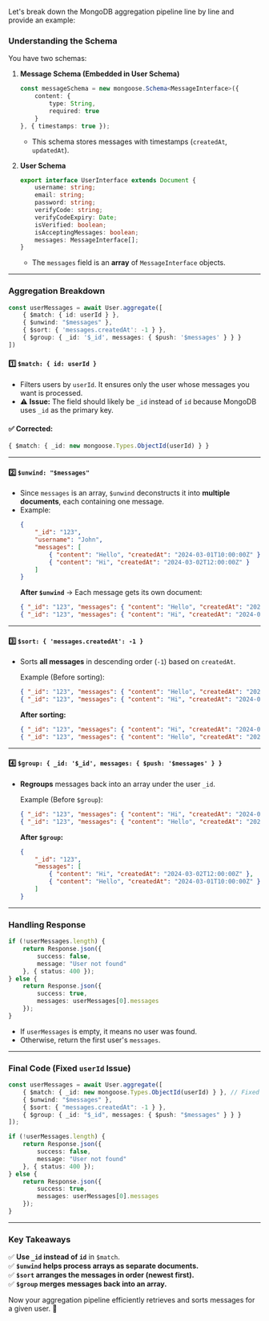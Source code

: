 Let's break down the MongoDB aggregation pipeline line by line and provide an example:

### **Understanding the Schema**
You have two schemas:

1. **Message Schema (Embedded in User Schema)**
   ```ts
   const messageSchema = new mongoose.Schema<MessageInterface>({
       content: {
           type: String,
           required: true
       }
   }, { timestamps: true });
   ```

   - This schema stores messages with timestamps (`createdAt`, `updatedAt`).

2. **User Schema**
   ```ts
   export interface UserInterface extends Document {
       username: string;
       email: string;
       password: string;
       verifyCode: string;
       verifyCodeExpiry: Date;
       isVerified: boolean;
       isAcceptingMessages: boolean;
       messages: MessageInterface[];
   }
   ```

   - The `messages` field is an **array** of `MessageInterface` objects.

---

### **Aggregation Breakdown**
```ts
const userMessages = await User.aggregate([
    { $match: { id: userId } },
    { $unwind: "$messages" },
    { $sort: { 'messages.createdAt': -1 } },
    { $group: { _id: '$_id', messages: { $push: '$messages' } } }
])
```
#### 1️⃣ **`$match: { id: userId }`**
- Filters users by `userId`. It ensures only the user whose messages you want is processed.
- ⚠️ **Issue:** The field should likely be `_id` instead of `id` because MongoDB uses `_id` as the primary key.

#### ✅ Corrected:
```ts
{ $match: { _id: new mongoose.Types.ObjectId(userId) } }
```
---

#### 2️⃣ **`$unwind: "$messages"`**
- Since `messages` is an array, `$unwind` deconstructs it into **multiple documents**, each containing one message.
- Example:
  ```json
  {
      "_id": "123",
      "username": "John",
      "messages": [
          { "content": "Hello", "createdAt": "2024-03-01T10:00:00Z" },
          { "content": "Hi", "createdAt": "2024-03-02T12:00:00Z" }
      ]
  }
  ```
  **After `$unwind`** → Each message gets its own document:
  ```json
  { "_id": "123", "messages": { "content": "Hello", "createdAt": "2024-03-01T10:00:00Z" } }
  { "_id": "123", "messages": { "content": "Hi", "createdAt": "2024-03-02T12:00:00Z" } }
  ```
---

#### 3️⃣ **`$sort: { 'messages.createdAt': -1 }`**
- Sorts **all messages** in descending order (`-1`) based on `createdAt`.

  Example (Before sorting):
  ```json
  { "_id": "123", "messages": { "content": "Hello", "createdAt": "2024-03-01T10:00:00Z" } }
  { "_id": "123", "messages": { "content": "Hi", "createdAt": "2024-03-02T12:00:00Z" } }
  ```
  **After sorting:**
  ```json
  { "_id": "123", "messages": { "content": "Hi", "createdAt": "2024-03-02T12:00:00Z" } }
  { "_id": "123", "messages": { "content": "Hello", "createdAt": "2024-03-01T10:00:00Z" } }
  ```

---

#### 4️⃣ **`$group: { _id: '$_id', messages: { $push: '$messages' } }`**
- **Regroups** messages back into an array under the user `_id`.

  Example (Before `$group`):
  ```json
  { "_id": "123", "messages": { "content": "Hi", "createdAt": "2024-03-02T12:00:00Z" } }
  { "_id": "123", "messages": { "content": "Hello", "createdAt": "2024-03-01T10:00:00Z" } }
  ```
  **After `$group`:**
  ```json
  {
      "_id": "123",
      "messages": [
          { "content": "Hi", "createdAt": "2024-03-02T12:00:00Z" },
          { "content": "Hello", "createdAt": "2024-03-01T10:00:00Z" }
      ]
  }
  ```

---

### **Handling Response**
```ts
if (!userMessages.length) {
    return Response.json({
        success: false,
        message: "User not found"
    }, { status: 400 });
} else {
    return Response.json({
        success: true,
        messages: userMessages[0].messages
    });
}
```
- If `userMessages` is empty, it means no user was found.
- Otherwise, return the first user's `messages`.

---

### **Final Code (Fixed `userId` Issue)**
```ts
const userMessages = await User.aggregate([
    { $match: { _id: new mongoose.Types.ObjectId(userId) } }, // Fixed `id` to `_id`
    { $unwind: "$messages" },
    { $sort: { "messages.createdAt": -1 } },
    { $group: { _id: "$_id", messages: { $push: "$messages" } } }
]);

if (!userMessages.length) {
    return Response.json({
        success: false,
        message: "User not found"
    }, { status: 400 });
} else {
    return Response.json({
        success: true,
        messages: userMessages[0].messages
    });
}
```
---

### **Key Takeaways**
✅ **Use `_id` instead of `id`** in `$match`.  
✅ **`$unwind` helps process arrays as separate documents.**  
✅ **`$sort` arranges the messages in order (newest first).**  
✅ **`$group` merges messages back into an array.**  

Now your aggregation pipeline efficiently retrieves and sorts messages for a given user. 🚀